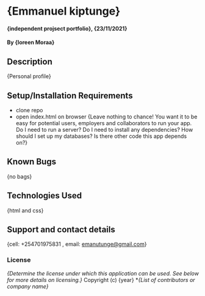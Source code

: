 # {Emmanuel kiptunge}
#### {independent projsect portfolio}, {23/11/2021}
#### By **{loreen Moraa}**
## Description
{Personal profile}
## Setup/Installation Requirements
* clone repo
* open index.html on browser
{Leave nothing to chance! You want it to be easy for potential users, employers and collaborators to run your app. Do I need to run a server? Do I need to install any dependencies? How should I set up my databases? Is there other code this app depends on?}
## Known Bugs
{no bags}
## Technologies Used
{html and css}
## Support and contact details
{cell: +254701975831 , email: emanutunge@gmail.com}
### License
*{Determine the license under which this application can be used.  See below for more details on licensing.}*
Copyright (c) {year} **{List of contributors or company name}*

